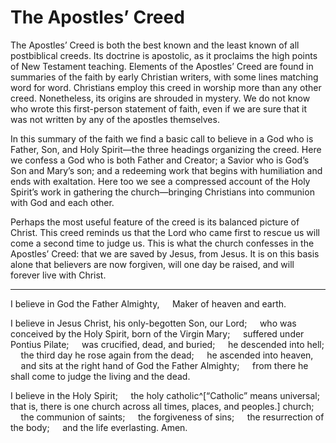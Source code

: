 # The Apostles’ Creed

The Apostles’ Creed is both the best known and the least known of all postbiblical creeds. Its doctrine is apostolic, as it proclaims the high points of New Testament teaching. Elements of the Apostles’ Creed are found in summaries of the faith by early Christian writers, with some lines matching word for word. Christians employ this creed in worship more than any other creed. Nonetheless, its origins are shrouded in mystery. We do not know who wrote this first-person statement of faith, even if we are sure that it was not written by any of the apostles themselves.

In this summary of the faith we find a basic call to believe in a God who is Father, Son, and Holy Spirit—the three headings organizing the creed. Here we confess a God who is both Father and Creator; a Savior who is God’s Son and Mary’s son; and a redeeming work that begins with humiliation and ends with exaltation. Here too we see a compressed account of the Holy Spirit’s work in gathering the church—bringing Christians into communion with God and each other.

Perhaps the most useful feature of the creed is its balanced picture of Christ. This creed reminds us that the Lord who came first to rescue us will come a second time to judge us. This is what the church confesses in the Apostles’ Creed: that we are saved by Jesus, from Jesus. It is on this basis alone that believers are now forgiven, will one day be raised, and will forever live with Christ.

---

I believe in God the Father Almighty,
$\quad$Maker of heaven and earth.

I believe in Jesus Christ, his only-begotten Son, our Lord;
$\quad$who was conceived by the Holy Spirit, born of the Virgin Mary;
$\quad$suffered under Pontius Pilate;
$\quad$was crucified, dead, and buried;
$\quad$he descended into hell;
$\quad$the third day he rose again from the dead;
$\quad$he ascended into heaven,
$\quad$and sits at the right hand of God the Father Almighty;
$\quad$from there he shall come to judge the living and the dead.

I believe in the Holy Spirit;
$\quad$the holy catholic^[“Catholic” means universal; that is, there is one church across all times, places, and peoples.] church;
$\quad$the communion of saints;
$\quad$the forgiveness of sins;
$\quad$the resurrection of the body;
$\quad$and the life everlasting. Amen.
